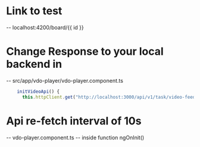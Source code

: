 # Link to test
-- localhost:4200/board/{{ id }}

# Change Response to your local backend in
-- src/app/vdo-player/vdo-player.component.ts

```js
    initVideoApi() {
      this.httpClient.get("http://localhost:3000/api/v1/task/video-feed?byBoardId="+this.billboardId)
```

# Api re-fetch interval of 10s
-- vdo-player.component.ts
-- inside function ngOnInit()
